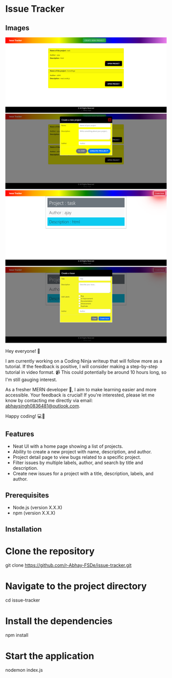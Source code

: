 # Issue Tracker

## Images

![screen](img/img1.png)
![screen](img/img2.png)
![screen](img/img3.png)
![screen](img/img4.png)

Hey everyone! 👋

I am currently working on a Coding Ninja writeup that will follow more as a tutorial. If the feedback is positive, I will consider making a step-by-step tutorial in video format. 📹 This could potentially be around 10 hours long, so I'm still gauging interest.

As a fresher MERN developer 🌱, I aim to make learning easier and more accessible. Your feedback is crucial! If you're interested, please let me know by contacting me directly via email: abhaysingh0836481@outlook.com.

Happy coding! 💻🚀

## Features

- Neat UI with a home page showing a list of projects.
- Ability to create a new project with name, description, and author.
- Project detail page to view bugs related to a specific project.
- Filter issues by multiple labels, author, and search by title and description.
- Create new issues for a project with a title, description, labels, and author.

## Prerequisites

- Node.js (version X.X.X)
- npm (version X.X.X)

## Installation
# Clone the repository
git clone https://github.com/r-Abhay-FSDe/issue-tracker.git

# Navigate to the project directory
cd issue-tracker

# Install the dependencies
npm install

# Start the application
nodemon index.js
